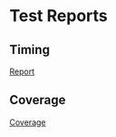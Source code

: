 # Test Reports

## Timing

[Report](https://tschm.github.io/mosek-license-server/tests/html-report/report.html)

## Coverage

[Coverage](https://tschm.github.io/mosek-license-server/tests/html-coverage/index.html)
